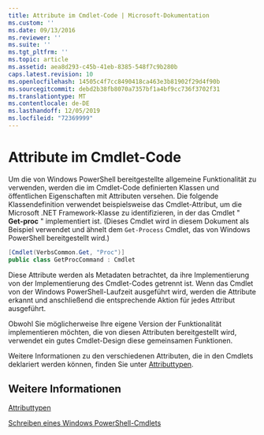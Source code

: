 ```yaml
---
title: Attribute im Cmdlet-Code | Microsoft-Dokumentation
ms.custom: ''
ms.date: 09/13/2016
ms.reviewer: ''
ms.suite: ''
ms.tgt_pltfrm: ''
ms.topic: article
ms.assetid: aea8d293-c45b-41eb-8385-548f7c9b280b
caps.latest.revision: 10
ms.openlocfilehash: 14505c4f7cc8490418ca463e3b81902f29d4f90b
ms.sourcegitcommit: debd2b38fb8070a7357bf1a4bf9cc736f3702f31
ms.translationtype: MT
ms.contentlocale: de-DE
ms.lasthandoff: 12/05/2019
ms.locfileid: "72369999"
---
```

# <a name="attributes-in-cmdlet-code"></a>Attribute im Cmdlet-Code

Um die von Windows PowerShell bereitgestellte allgemeine Funktionalität zu verwenden, werden die im Cmdlet-Code definierten Klassen und öffentlichen Eigenschaften mit Attributen versehen. Die folgende Klassendefinition verwendet beispielsweise das Cmdlet-Attribut, um die Microsoft .NET Framework-Klasse zu identifizieren, in der das Cmdlet " **Get-proc** " implementiert ist. (Dieses Cmdlet wird in diesem Dokument als Beispiel verwendet und ähnelt dem `Get-Process` Cmdlet, das von Windows PowerShell bereitgestellt wird.)

```csharp
[Cmdlet(VerbsCommon.Get, "Proc")]
public class GetProcCommand : Cmdlet
```

Diese Attribute werden als Metadaten betrachtet, da ihre Implementierung von der Implementierung des Cmdlet-Codes getrennt ist. Wenn das Cmdlet von der Windows PowerShell-Laufzeit ausgeführt wird, werden die Attribute erkannt und anschließend die entsprechende Aktion für jedes Attribut ausgeführt.

Obwohl Sie möglicherweise Ihre eigene Version der Funktionalität implementieren möchten, die von diesen Attributen bereitgestellt wird, verwendet ein gutes Cmdlet-Design diese gemeinsamen Funktionen.

Weitere Informationen zu den verschiedenen Attributen, die in den Cmdlets deklariert werden können, finden Sie unter [Attributtypen](./attribute-types.md).

## <a name="see-also"></a>Weitere Informationen

[Attributtypen](./attribute-types.md)

[Schreiben eines Windows PowerShell-Cmdlets](./writing-a-windows-powershell-cmdlet.md)
